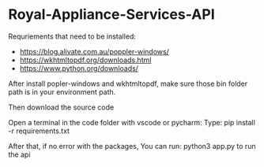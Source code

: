 # Royal-Appliance-Services-API

Requriements that need to be installed:
* https://blog.alivate.com.au/poppler-windows/
* https://wkhtmltopdf.org/downloads.html
* https://www.python.org/downloads/

After install popler-windows and wkhtmltopdf, make sure those bin folder path is in your environment path.

Then download the source code

Open a terminal in the code folder with vscode or pycharm:
Type: pip install -r requirements.txt

After that, if no error with the packages,
You can run: python3 app.py to run the api



